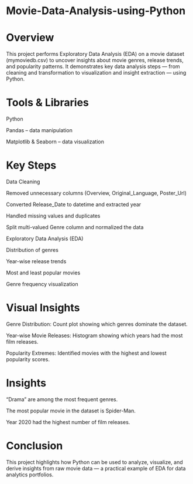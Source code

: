 # Movie-Data-Analysis-using-Python

# Overview

This project performs Exploratory Data Analysis (EDA) on a movie dataset (mymoviedb.csv) to uncover insights about movie genres, release trends, and popularity patterns.
It demonstrates key data analysis steps — from cleaning and transformation to visualization and insight extraction — using Python.

# Tools & Libraries

Python

Pandas – data manipulation

Matplotlib & Seaborn – data visualization

# Key Steps

Data Cleaning

Removed unnecessary columns (Overview, Original_Language, Poster_Url)

Converted Release_Date to datetime and extracted year

Handled missing values and duplicates

Split multi-valued Genre column and normalized the data

Exploratory Data Analysis (EDA)

Distribution of genres

Year-wise release trends

Most and least popular movies

Genre frequency visualization

# Visual Insights

Genre Distribution:
Count plot showing which genres dominate the dataset.

Year-wise Movie Releases:
Histogram showing which years had the most film releases.

Popularity Extremes:
Identified movies with the highest and lowest popularity scores.

# Insights

“Drama” are among the most frequent genres.

The most popular movie in the dataset is Spider-Man.

Year 2020 had the highest number of film releases.

# Conclusion

This project highlights how Python can be used to analyze, visualize, and derive insights from raw movie data — a practical example of EDA for data analytics portfolios.
